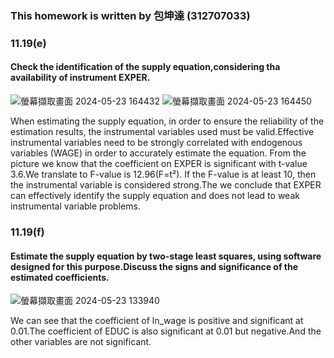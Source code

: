 ### This homework is written by 包坤達 (312707033)
### 11.19(e)
#### Check the identification of the supply equation,considering tha availability of instrument EXPER.
![螢幕擷取畫面 2024-05-23 164432](https://github.com/HWTeng-Course/202402-Financial-Econometrics/assets/162653388/e77a3fe8-03a0-4053-8bd7-12aa17da6801)
![螢幕擷取畫面 2024-05-23 164450](https://github.com/HWTeng-Course/202402-Financial-Econometrics/assets/162653388/cb8db338-51ed-4ec0-a9af-f80ccf32d09a)

When estimating the supply equation, in order to ensure the reliability of the estimation results, the instrumental variables used must be valid.Effective instrumental variables need to be strongly correlated with endogenous variables (WAGE) in order to accurately estimate the equation.
From the picture we know that the coefficient on EXPER is
significant with t-value 3.6.We translate to F-value is 12.96(F=t²).
If the F-value is at least 10, then the instrumental variable is considered strong.The we conclude that EXPER can effectively identify the supply equation and does not lead to weak instrumental variable problems.


### 11.19(f)
#### Estimate the supply equation by two-stage least squares, using software designed for this purpose.Discuss the signs and significance of the estimated coefficients.

![螢幕擷取畫面 2024-05-23 133940](https://github.com/HWTeng-Course/202402-Financial-Econometrics/assets/162653388/04856793-297c-454a-b08b-ea4725183b02)

We can see that the coefficient of  ln_wage is positive and significant at 0.01.The coefficient of EDUC is also significant at 0.01 but negative.And the other variables are not significant.

